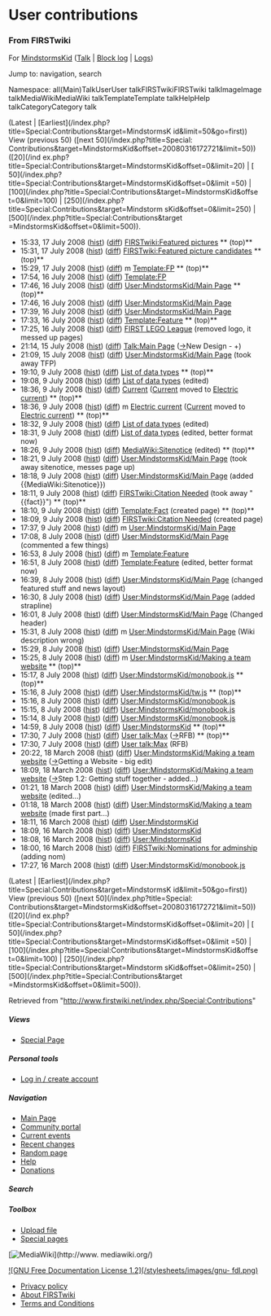 # User contributions

### From FIRSTwiki

For [MindstormsKid](/index.php/User:MindstormsKid "User:MindstormsKid" )
([Talk](/index.php/User_talk:MindstormsKid "User talk:MindstormsKid" ) |
[Block log](/index.php?title=Special:Log&type=block&page=User:MindstormsKid
"Special:Log" ) | [Logs](/index.php?title=Special:Log&user=MindstormsKid
"Special:Log" ))

Jump to: navigation, search

Namespace:  all(Main)TalkUserUser talkFIRSTwikiFIRSTwiki talkImageImage
talkMediaWikiMediaWiki talkTemplateTemplate talkHelpHelp talkCategoryCategory
talk

(Latest | [Earliest](/index.php?title=Special:Contributions&target=MindstormsK
id&limit=50&go=first)) View (previous 50) ([next 50](/index.php?title=Special:
Contributions&target=MindstormsKid&offset=20080316172721&limit=50)) ([20](/ind
ex.php?title=Special:Contributions&target=MindstormsKid&offset=0&limit=20) | [
50](/index.php?title=Special:Contributions&target=MindstormsKid&offset=0&limit
=50) | [100](/index.php?title=Special:Contributions&target=MindstormsKid&offse
t=0&limit=100) | [250](/index.php?title=Special:Contributions&target=Mindstorm
sKid&offset=0&limit=250) | [500](/index.php?title=Special:Contributions&target
=MindstormsKid&offset=0&limit=500)).

  * 15:33, 17 July 2008 ([hist](/index.php?title=FIRSTwiki:Featured_pictures&action=history "FIRSTwiki:Featured pictures" )) ([diff](/index.php?title=FIRSTwiki:Featured_pictures&diff=prev&oldid=68619 "FIRSTwiki:Featured pictures" )) [FIRSTwiki:Featured pictures](/index.php/FIRSTwiki:Featured_pictures "FIRSTwiki:Featured pictures" ) ** (top)**
  * 15:31, 17 July 2008 ([hist](/index.php?title=FIRSTwiki:Featured_picture_candidates&action=history "FIRSTwiki:Featured picture candidates" )) ([diff](/index.php?title=FIRSTwiki:Featured_picture_candidates&diff=prev&oldid=68618 "FIRSTwiki:Featured picture candidates" )) [FIRSTwiki:Featured picture candidates](/index.php/FIRSTwiki:Featured_picture_candidates "FIRSTwiki:Featured picture candidates" ) ** (top)**
  * 15:29, 17 July 2008 ([hist](/index.php?title=Template:FP&action=history "Template:FP" )) ([diff](/index.php?title=Template:FP&diff=prev&oldid=68617 "Template:FP" )) m [Template:FP](/index.php/Template:FP "Template:FP" ) ** (top)**
  * 17:54, 16 July 2008 ([hist](/index.php?title=Template:FP&action=history "Template:FP" )) ([diff](/index.php?title=Template:FP&diff=prev&oldid=68613 "Template:FP" )) [Template:FP](/index.php/Template:FP "Template:FP" )
  * 17:46, 16 July 2008 ([hist](/index.php?title=User:MindstormsKid/Main_Page&action=history "User:MindstormsKid/Main Page" )) ([diff](/index.php?title=User:MindstormsKid/Main_Page&diff=prev&oldid=68612 "User:MindstormsKid/Main Page" )) [User:MindstormsKid/Main Page](/index.php/User:MindstormsKid/Main_Page "User:MindstormsKid/Main Page" ) ** (top)**
  * 17:46, 16 July 2008 ([hist](/index.php?title=User:MindstormsKid/Main_Page&action=history "User:MindstormsKid/Main Page" )) ([diff](/index.php?title=User:MindstormsKid/Main_Page&diff=prev&oldid=68611 "User:MindstormsKid/Main Page" )) [User:MindstormsKid/Main Page](/index.php/User:MindstormsKid/Main_Page "User:MindstormsKid/Main Page" )
  * 17:39, 16 July 2008 ([hist](/index.php?title=User:MindstormsKid/Main_Page&action=history "User:MindstormsKid/Main Page" )) ([diff](/index.php?title=User:MindstormsKid/Main_Page&diff=prev&oldid=68610 "User:MindstormsKid/Main Page" )) [User:MindstormsKid/Main Page](/index.php/User:MindstormsKid/Main_Page "User:MindstormsKid/Main Page" )
  * 17:33, 16 July 2008 ([hist](/index.php?title=Template:Feature&action=history "Template:Feature" )) ([diff](/index.php?title=Template:Feature&diff=prev&oldid=68609 "Template:Feature" )) [Template:Feature](/index.php/Template:Feature "Template:Feature" ) ** (top)**
  * 17:25, 16 July 2008 ([hist](/index.php?title=FIRST_LEGO_League&action=history "FIRST LEGO League" )) ([diff](/index.php?title=FIRST_LEGO_League&diff=prev&oldid=68608 "FIRST LEGO League" )) [FIRST LEGO League](/index.php/FIRST_LEGO_League "FIRST LEGO League" ) (removed logo, it messed up pages)
  * 21:14, 15 July 2008 ([hist](/index.php?title=Talk:Main_Page&action=history "Talk:Main Page" )) ([diff](/index.php?title=Talk:Main_Page&diff=prev&oldid=68605 "Talk:Main Page" )) [Talk:Main Page](/index.php/Talk:Main_Page "Talk:Main Page" ) ([→](/index.php/Talk:Main_Page#New_Design "Talk:Main Page" )New Design - +)
  * 21:09, 15 July 2008 ([hist](/index.php?title=User:MindstormsKid/Main_Page&action=history "User:MindstormsKid/Main Page" )) ([diff](/index.php?title=User:MindstormsKid/Main_Page&diff=prev&oldid=68604 "User:MindstormsKid/Main Page" )) [User:MindstormsKid/Main Page](/index.php/User:MindstormsKid/Main_Page "User:MindstormsKid/Main Page" ) (took away TFP)
  * 19:10, 9 July 2008 ([hist](/index.php?title=List_of_data_types&action=history "List of data types" )) ([diff](/index.php?title=List_of_data_types&diff=prev&oldid=68586 "List of data types" )) [List of data types](/index.php/List_of_data_types "List of data types" ) ** (top)**
  * 19:08, 9 July 2008 ([hist](/index.php?title=List_of_data_types&action=history "List of data types" )) ([diff](/index.php?title=List_of_data_types&diff=prev&oldid=68585 "List of data types" )) [List of data types](/index.php/List_of_data_types "List of data types" ) (edited)
  * 18:36, 9 July 2008 ([hist](/index.php?title=Current&action=history "Current" )) ([diff](/index.php?title=Current&diff=prev&oldid=68584 "Current" )) [Current](/index.php/Current "Current" ) ([Current](/index.php/Current "Current" ) moved to [Electric current](/index.php/Electric_current "Electric current" )) ** (top)**
  * 18:36, 9 July 2008 ([hist](/index.php?title=Electric_current&action=history "Electric current" )) ([diff](/index.php?title=Electric_current&diff=prev&oldid=68583 "Electric current" )) m [Electric current](/index.php/Electric_current "Electric current" ) ([Current](/index.php/Current "Current" ) moved to [Electric current](/index.php/Electric_current "Electric current" )) ** (top)**
  * 18:32, 9 July 2008 ([hist](/index.php?title=List_of_data_types&action=history "List of data types" )) ([diff](/index.php?title=List_of_data_types&diff=prev&oldid=68582 "List of data types" )) [List of data types](/index.php/List_of_data_types "List of data types" ) (edited)
  * 18:31, 9 July 2008 ([hist](/index.php?title=List_of_data_types&action=history "List of data types" )) ([diff](/index.php?title=List_of_data_types&diff=prev&oldid=68581 "List of data types" )) [List of data types](/index.php/List_of_data_types "List of data types" ) (edited, better format now)
  * 18:26, 9 July 2008 ([hist](/index.php?title=MediaWiki:Sitenotice&action=history "MediaWiki:Sitenotice" )) ([diff](/index.php?title=MediaWiki:Sitenotice&diff=prev&oldid=68580 "MediaWiki:Sitenotice" )) [MediaWiki:Sitenotice](/index.php/MediaWiki:Sitenotice "MediaWiki:Sitenotice" ) (edited) ** (top)**
  * 18:21, 9 July 2008 ([hist](/index.php?title=User:MindstormsKid/Main_Page&action=history "User:MindstormsKid/Main Page" )) ([diff](/index.php?title=User:MindstormsKid/Main_Page&diff=prev&oldid=68579 "User:MindstormsKid/Main Page" )) [User:MindstormsKid/Main Page](/index.php/User:MindstormsKid/Main_Page "User:MindstormsKid/Main Page" ) (took away sitenotice, messes page up)
  * 18:18, 9 July 2008 ([hist](/index.php?title=User:MindstormsKid/Main_Page&action=history "User:MindstormsKid/Main Page" )) ([diff](/index.php?title=User:MindstormsKid/Main_Page&diff=prev&oldid=68578 "User:MindstormsKid/Main Page" )) [User:MindstormsKid/Main Page](/index.php/User:MindstormsKid/Main_Page "User:MindstormsKid/Main Page" ) (added {{MediaWiki:Sitenotice}})
  * 18:11, 9 July 2008 ([hist](/index.php?title=FIRSTwiki:Citation_Needed&action=history "FIRSTwiki:Citation Needed" )) ([diff](/index.php?title=FIRSTwiki:Citation_Needed&diff=prev&oldid=68577 "FIRSTwiki:Citation Needed" )) [FIRSTwiki:Citation Needed](/index.php/FIRSTwiki:Citation_Needed "FIRSTwiki:Citation Needed" ) (took away "{{fact}}") ** (top)**
  * 18:10, 9 July 2008 ([hist](/index.php?title=Template:Fact&action=history "Template:Fact" )) ([diff](/index.php?title=Template:Fact&diff=prev&oldid=68576 "Template:Fact" )) [Template:Fact](/index.php/Template:Fact "Template:Fact" ) (created page) ** (top)**
  * 18:09, 9 July 2008 ([hist](/index.php?title=FIRSTwiki:Citation_Needed&action=history "FIRSTwiki:Citation Needed" )) ([diff](/index.php?title=FIRSTwiki:Citation_Needed&diff=prev&oldid=68575 "FIRSTwiki:Citation Needed" )) [FIRSTwiki:Citation Needed](/index.php/FIRSTwiki:Citation_Needed "FIRSTwiki:Citation Needed" ) (created page)
  * 17:37, 9 July 2008 ([hist](/index.php?title=User:MindstormsKid/Main_Page&action=history "User:MindstormsKid/Main Page" )) ([diff](/index.php?title=User:MindstormsKid/Main_Page&diff=prev&oldid=68573 "User:MindstormsKid/Main Page" )) m [User:MindstormsKid/Main Page](/index.php/User:MindstormsKid/Main_Page "User:MindstormsKid/Main Page" )
  * 17:08, 8 July 2008 ([hist](/index.php?title=User:MindstormsKid/Main_Page&action=history "User:MindstormsKid/Main Page" )) ([diff](/index.php?title=User:MindstormsKid/Main_Page&diff=prev&oldid=68563 "User:MindstormsKid/Main Page" )) [User:MindstormsKid/Main Page](/index.php/User:MindstormsKid/Main_Page "User:MindstormsKid/Main Page" ) (commented a few things)
  * 16:53, 8 July 2008 ([hist](/index.php?title=Template:Feature&action=history "Template:Feature" )) ([diff](/index.php?title=Template:Feature&diff=prev&oldid=68562 "Template:Feature" )) m [Template:Feature](/index.php/Template:Feature "Template:Feature" )
  * 16:51, 8 July 2008 ([hist](/index.php?title=Template:Feature&action=history "Template:Feature" )) ([diff](/index.php?title=Template:Feature&diff=prev&oldid=68561 "Template:Feature" )) [Template:Feature](/index.php/Template:Feature "Template:Feature" ) (edited, better format now)
  * 16:39, 8 July 2008 ([hist](/index.php?title=User:MindstormsKid/Main_Page&action=history "User:MindstormsKid/Main Page" )) ([diff](/index.php?title=User:MindstormsKid/Main_Page&diff=prev&oldid=68560 "User:MindstormsKid/Main Page" )) [User:MindstormsKid/Main Page](/index.php/User:MindstormsKid/Main_Page "User:MindstormsKid/Main Page" ) (changed featured stuff and news layout)
  * 16:30, 8 July 2008 ([hist](/index.php?title=User:MindstormsKid/Main_Page&action=history "User:MindstormsKid/Main Page" )) ([diff](/index.php?title=User:MindstormsKid/Main_Page&diff=prev&oldid=68559 "User:MindstormsKid/Main Page" )) [User:MindstormsKid/Main Page](/index.php/User:MindstormsKid/Main_Page "User:MindstormsKid/Main Page" ) (added strapline)
  * 16:01, 8 July 2008 ([hist](/index.php?title=User:MindstormsKid/Main_Page&action=history "User:MindstormsKid/Main Page" )) ([diff](/index.php?title=User:MindstormsKid/Main_Page&diff=prev&oldid=68558 "User:MindstormsKid/Main Page" )) [User:MindstormsKid/Main Page](/index.php/User:MindstormsKid/Main_Page "User:MindstormsKid/Main Page" ) (Changed header)
  * 15:31, 8 July 2008 ([hist](/index.php?title=User:MindstormsKid/Main_Page&action=history "User:MindstormsKid/Main Page" )) ([diff](/index.php?title=User:MindstormsKid/Main_Page&diff=prev&oldid=68557 "User:MindstormsKid/Main Page" )) m [User:MindstormsKid/Main Page](/index.php/User:MindstormsKid/Main_Page "User:MindstormsKid/Main Page" ) (Wiki description wrong)
  * 15:29, 8 July 2008 ([hist](/index.php?title=User:MindstormsKid/Main_Page&action=history "User:MindstormsKid/Main Page" )) ([diff](/index.php?title=User:MindstormsKid/Main_Page&diff=prev&oldid=68556 "User:MindstormsKid/Main Page" )) [User:MindstormsKid/Main Page](/index.php/User:MindstormsKid/Main_Page "User:MindstormsKid/Main Page" )
  * 15:25, 8 July 2008 ([hist](/index.php?title=User:MindstormsKid/Making_a_team_website&action=history "User:MindstormsKid/Making a team website" )) ([diff](/index.php?title=User:MindstormsKid/Making_a_team_website&diff=prev&oldid=68555 "User:MindstormsKid/Making a team website" )) m [User:MindstormsKid/Making a team website](/index.php/User:MindstormsKid/Making_a_team_website "User:MindstormsKid/Making a team website" ) ** (top)**
  * 15:17, 8 July 2008 ([hist](/index.php?title=User:MindstormsKid/monobook.js&action=history "User:MindstormsKid/monobook.js" )) ([diff](/index.php?title=User:MindstormsKid/monobook.js&diff=prev&oldid=68554 "User:MindstormsKid/monobook.js" )) [User:MindstormsKid/monobook.js](/index.php/User:MindstormsKid/monobook.js "User:MindstormsKid/monobook.js" ) ** (top)**
  * 15:16, 8 July 2008 ([hist](/index.php?title=User:MindstormsKid/tw.js&action=history "User:MindstormsKid/tw.js" )) ([diff](/index.php?title=User:MindstormsKid/tw.js&diff=prev&oldid=68553 "User:MindstormsKid/tw.js" )) [User:MindstormsKid/tw.js](/index.php/User:MindstormsKid/tw.js "User:MindstormsKid/tw.js" ) ** (top)**
  * 15:16, 8 July 2008 ([hist](/index.php?title=User:MindstormsKid/monobook.js&action=history "User:MindstormsKid/monobook.js" )) ([diff](/index.php?title=User:MindstormsKid/monobook.js&diff=prev&oldid=68552 "User:MindstormsKid/monobook.js" )) [User:MindstormsKid/monobook.js](/index.php/User:MindstormsKid/monobook.js "User:MindstormsKid/monobook.js" )
  * 15:15, 8 July 2008 ([hist](/index.php?title=User:MindstormsKid/monobook.js&action=history "User:MindstormsKid/monobook.js" )) ([diff](/index.php?title=User:MindstormsKid/monobook.js&diff=prev&oldid=68551 "User:MindstormsKid/monobook.js" )) [User:MindstormsKid/monobook.js](/index.php/User:MindstormsKid/monobook.js "User:MindstormsKid/monobook.js" )
  * 15:14, 8 July 2008 ([hist](/index.php?title=User:MindstormsKid/monobook.js&action=history "User:MindstormsKid/monobook.js" )) ([diff](/index.php?title=User:MindstormsKid/monobook.js&diff=prev&oldid=68550 "User:MindstormsKid/monobook.js" )) [User:MindstormsKid/monobook.js](/index.php/User:MindstormsKid/monobook.js "User:MindstormsKid/monobook.js" )
  * 14:59, 8 July 2008 ([hist](/index.php?title=User:MindstormsKid&action=history "User:MindstormsKid" )) ([diff](/index.php?title=User:MindstormsKid&diff=prev&oldid=68534 "User:MindstormsKid" )) [User:MindstormsKid](/index.php/User:MindstormsKid "User:MindstormsKid" ) ** (top)**
  * 17:30, 7 July 2008 ([hist](/index.php?title=User_talk:Max&action=history "User talk:Max" )) ([diff](/index.php?title=User_talk:Max&diff=prev&oldid=68532 "User talk:Max" )) [User talk:Max](/index.php/User_talk:Max "User talk:Max" ) ([→](/index.php/User_talk:Max#RFB "User talk:Max" )RFB) ** (top)**
  * 17:30, 7 July 2008 ([hist](/index.php?title=User_talk:Max&action=history "User talk:Max" )) ([diff](/index.php?title=User_talk:Max&diff=prev&oldid=68531 "User talk:Max" )) [User talk:Max](/index.php/User_talk:Max "User talk:Max" ) (RFB)
  * 20:22, 18 March 2008 ([hist](/index.php?title=User:MindstormsKid/Making_a_team_website&action=history "User:MindstormsKid/Making a team website" )) ([diff](/index.php?title=User:MindstormsKid/Making_a_team_website&diff=prev&oldid=67064 "User:MindstormsKid/Making a team website" )) [User:MindstormsKid/Making a team website](/index.php/User:MindstormsKid/Making_a_team_website "User:MindstormsKid/Making a team website" ) ([→](/index.php/User:MindstormsKid/Making_a_team_website#Getting_a_Website "User:MindstormsKid/Making a team website" )Getting a Website - big edit)
  * 18:09, 18 March 2008 ([hist](/index.php?title=User:MindstormsKid/Making_a_team_website&action=history "User:MindstormsKid/Making a team website" )) ([diff](/index.php?title=User:MindstormsKid/Making_a_team_website&diff=prev&oldid=67056 "User:MindstormsKid/Making a team website" )) [User:MindstormsKid/Making a team website](/index.php/User:MindstormsKid/Making_a_team_website "User:MindstormsKid/Making a team website" ) ([→](/index.php/User:MindstormsKid/Making_a_team_website#Step_1.2:_Getting_stuff_together "User:MindstormsKid/Making a team website" )Step 1.2: Getting stuff together - added...)
  * 01:21, 18 March 2008 ([hist](/index.php?title=User:MindstormsKid/Making_a_team_website&action=history "User:MindstormsKid/Making a team website" )) ([diff](/index.php?title=User:MindstormsKid/Making_a_team_website&diff=prev&oldid=67033 "User:MindstormsKid/Making a team website" )) [User:MindstormsKid/Making a team website](/index.php/User:MindstormsKid/Making_a_team_website "User:MindstormsKid/Making a team website" ) (edited...)
  * 01:18, 18 March 2008 ([hist](/index.php?title=User:MindstormsKid/Making_a_team_website&action=history "User:MindstormsKid/Making a team website" )) ([diff](/index.php?title=User:MindstormsKid/Making_a_team_website&diff=prev&oldid=67032 "User:MindstormsKid/Making a team website" )) [User:MindstormsKid/Making a team website](/index.php/User:MindstormsKid/Making_a_team_website "User:MindstormsKid/Making a team website" ) (made first part...)
  * 18:11, 16 March 2008 ([hist](/index.php?title=User:MindstormsKid&action=history "User:MindstormsKid" )) ([diff](/index.php?title=User:MindstormsKid&diff=prev&oldid=66990 "User:MindstormsKid" )) [User:MindstormsKid](/index.php/User:MindstormsKid "User:MindstormsKid" )
  * 18:09, 16 March 2008 ([hist](/index.php?title=User:MindstormsKid&action=history "User:MindstormsKid" )) ([diff](/index.php?title=User:MindstormsKid&diff=prev&oldid=66989 "User:MindstormsKid" )) [User:MindstormsKid](/index.php/User:MindstormsKid "User:MindstormsKid" )
  * 18:08, 16 March 2008 ([hist](/index.php?title=User:MindstormsKid&action=history "User:MindstormsKid" )) ([diff](/index.php?title=User:MindstormsKid&diff=prev&oldid=66988 "User:MindstormsKid" )) [User:MindstormsKid](/index.php/User:MindstormsKid "User:MindstormsKid" )
  * 18:00, 16 March 2008 ([hist](/index.php?title=FIRSTwiki:Nominations_for_adminship&action=history "FIRSTwiki:Nominations for adminship" )) ([diff](/index.php?title=FIRSTwiki:Nominations_for_adminship&diff=prev&oldid=66986 "FIRSTwiki:Nominations for adminship" )) [FIRSTwiki:Nominations for adminship](/index.php/FIRSTwiki:Nominations_for_adminship "FIRSTwiki:Nominations for adminship" ) (adding nom)
  * 17:27, 16 March 2008 ([hist](/index.php?title=User:MindstormsKid/monobook.js&action=history "User:MindstormsKid/monobook.js" )) ([diff](/index.php?title=User:MindstormsKid/monobook.js&diff=prev&oldid=66985 "User:MindstormsKid/monobook.js" )) [User:MindstormsKid/monobook.js](/index.php/User:MindstormsKid/monobook.js "User:MindstormsKid/monobook.js" )

(Latest | [Earliest](/index.php?title=Special:Contributions&target=MindstormsK
id&limit=50&go=first)) View (previous 50) ([next 50](/index.php?title=Special:
Contributions&target=MindstormsKid&offset=20080316172721&limit=50)) ([20](/ind
ex.php?title=Special:Contributions&target=MindstormsKid&offset=0&limit=20) | [
50](/index.php?title=Special:Contributions&target=MindstormsKid&offset=0&limit
=50) | [100](/index.php?title=Special:Contributions&target=MindstormsKid&offse
t=0&limit=100) | [250](/index.php?title=Special:Contributions&target=Mindstorm
sKid&offset=0&limit=250) | [500](/index.php?title=Special:Contributions&target
=MindstormsKid&offset=0&limit=500)).

Retrieved from "<http://www.firstwiki.net/index.php/Special:Contributions>"

##### Views

  * [Special Page](/index.php/Special:Contributions/MindstormsKid)

##### Personal tools

  * [Log in / create account](/index.php?title=Special:Userlogin&returnto=Special:Contributions)

[](/index.php/Main_Page "Main Page" )

##### Navigation

  * [Main Page](/index.php/Main_Page)
  * [Community portal](/index.php/FIRSTwiki:Community_portal)
  * [Current events](/index.php/Current_events)
  * [Recent changes](/index.php/Special:Recentchanges)
  * [Random page](/index.php/Special:Random)
  * [Help](/index.php/Help:Contents)
  * [Donations](/index.php/FIRSTwiki:Site_support)

##### Search



##### Toolbox

  * [Upload file](/index.php/Special:Upload)
  * [Special pages](/index.php/Special:Specialpages)

[![MediaWiki](/skins/common/images/poweredby_mediawiki_88x31.png)](http://www.
mediawiki.org/)

[![GNU Free Documentation License 1.2](/stylesheets/images/gnu-
fdl.png)](http://www.gnu.org/copyleft/fdl.html)

  * [Privacy policy](/index.php/FIRSTwiki:Privacy_policy "FIRSTwiki:Privacy policy" )
  * [About FIRSTwiki](/index.php/FIRSTwiki:About "FIRSTwiki:About" )
  * [Terms and Conditions](/index.php/FIRSTwiki:Terms_and_conditions "FIRSTwiki:Terms and conditions" )

